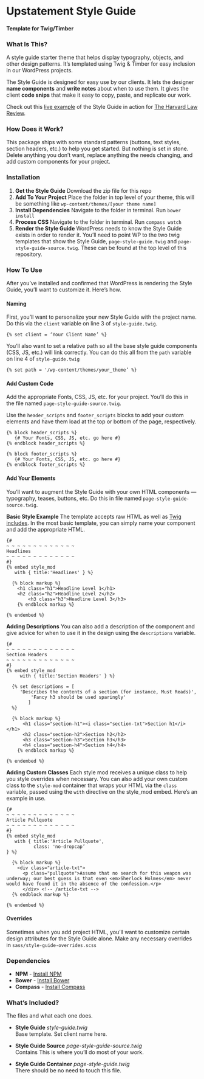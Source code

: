 # Upstatement Style Guide
#### Template for Twig/Timber

### What Is This?
A style guide starter theme that helps display typography, objects, and other design patterns. It’s templated using Twig & Timber for easy inclusion in our WordPress projects. 

The Style Guide is designed for easy use by our clients. It lets the designer **name components** and **write notes** about when to use them. It gives the client **code snips** that make it easy to copy, paste, and replicate our work.

Check out this [live example](http://harvardlawreview.org/style-guide/) of the Style Guide in action for [The Harvard Law Review](http://harvardlawreview.org/style-guide/). 

### How Does it Work?

This package ships with some standard patterns (buttons, text styles, section headers, etc.) to help you get started. But nothing is set in stone. Delete anything you don’t want, replace anything the needs changing, and add custom components for your project. 

### Installation

1. **Get the Style Guide** Download the zip file for this repo
2. **Add To Your Project** Place the folder in top level of your theme, this will be something like `wp-content/themes/[your theme name]` 
3. **Install Dependencies** Navigate to the folder in terminal. Run `bower install`
4. **Process CSS** Navigate to the folder in terminal. Run `compass watch`
5. **Render the Style Guide** WordPress needs to know the Style Guide exists in order to render it. You’ll need to point WP to the two twig templates that show the Style Guide, `page-style-guide.twig` and `page-style-guide-source.twig`. These can be found at the top level of this repository. 

### How To Use

After you’ve installed and confirmed that WordPress is rendering the Style Guide, you’ll want to customize it. Here’s how.

#### Naming 
First, you’ll want to personalize your new Style Guide with the project name. Do this via the `client` variable on line 3 of `style-guide.twig`.   

```twig
{% set client = ‘Your Client Name’ %}
```

You’ll also want to set a relative path so all the base style guide components (CSS, JS, etc.) will link correctly. You can do this all from the `path` variable on line 4 of `style-guide.twig`

```twig
{% set path = '/wp-content/themes/your_theme’ %}
```

#### Add Custom Code
Add the appropriate Fonts, CSS, JS, etc. for your project. You’ll do this in the file named `page-style-guide-source.twig`.

Use the `header_scripts` and `footer_scripts` blocks to add your custom elements and have them load at the top or bottom of the page, respectively. 

```twig
{% block header_scripts %}
   {# Your Fonts, CSS, JS, etc. go here #}
{% endblock header_scripts %}

{% block footer_scripts %}
   {# Your Fonts, CSS, JS, etc. go here #}
{% endblock footer_scripts %}
```  

#### Add Your Elements
You’ll want to augment the Style Guide with your own HTML components — typography, teases, buttons, etc. Do this in file named `page-style-guide-source.twig`.

**Basic Style Example**
The template accepts raw HTML as well as [Twig includes](http://twig.sensiolabs.org/doc/tags/include.html). In the most basic template, you can simply name your component and add the appropriate HTML.

```twig
{#
~ ~ ~ ~ ~ ~ ~ ~ ~ ~ ~ ~ ~
Headlines
~ ~ ~ ~ ~ ~ ~ ~ ~ ~ ~ ~ ~
#}
{% embed style_mod
   with { title:'Headlines' } %}

  {% block markup %}
    <h1 class="h1">Headline Level 1</h1>
    <h2 class="h2">Headline Level 2</h2>
		<h3 class="h3">Headline Level 3</h3>
	{% endblock markup %}

{% endembed %}
```  

**Adding Descriptions**
You can also add a description of the component and give advice for when to use it in the design using the `descriptions` variable.

```twig
{#
~ ~ ~ ~ ~ ~ ~ ~ ~ ~ ~ ~ ~
Section Headers
~ ~ ~ ~ ~ ~ ~ ~ ~ ~ ~ ~ ~
#}
{% embed style_mod
	 with { title:'Section Headers' } %}

  {% set descriptions = [
     'Describes the contents of a section (for instance, Must Reads)',
		 'Fancy h3 should be used sparingly'
		]
  %}

  {% block markup %}
	  <h1 class="section-h1"><i class="section-txt">Section h1</i></h1>
	  <h2 class="section-h2">Section h2</h2>
	  <h3 class="section-h3">Section h3</h3>
	  <h4 class="section-h4">Section h4</h4>
	{% endblock markup %}

{% endembed %}
```

**Adding Custom Classes**
Each style mod receives a unique class to help you style overrides when necessary. You can also add your own custom class to the `style-mod` container that wraps your HTML via the `class` variable, passed using the `with` directive on the style_mod embed. Here’s an example in use.

```twig
{#
~ ~ ~ ~ ~ ~ ~ ~ ~ ~ ~ ~ ~
Article Pullquote
~ ~ ~ ~ ~ ~ ~ ~ ~ ~ ~ ~ ~
#}
{% embed style_mod
   with { title:'Article Pullquote',
          class: 'no-dropcap’
} %}

  {% block markup %}
    <div class="article-txt">
      <p class="pullquote">Assume that no search for this weapon was underway; our best guess is that even <em>Sherlock Holmes</em> never would have found it in the absence of the confession.</p>
      </div> <!-- /article-txt -->
  {% endblock markup %}

{% endembed %}    
```

#### Overrides
Sometimes when you add project HTML, you’ll want to customize certain design attributes for the Style Guide alone. Make any necessary overrides in `sass/style-guide-overrides.scss`



### Dependencies
* **NPM** - [Install NPM](https://www.npmjs.org/package/npm-install)
* **Bower** - [Install Bower](http://bower.io/#install-bower)
* **Compass** - [Install Compass](http://compass-style.org/install/) 

### What’s Included?

The files and what each one does.

* **Style Guide** *style-guide.twig*        
Base template. Set client name here.

* **Style Guide Source** *page-style-guide-source.twig*       
 Contains This is where you’ll do most of your work. 

* **Style Guide Container** *page-style-guide.twig*       
There should be no need to touch this file. 

 
